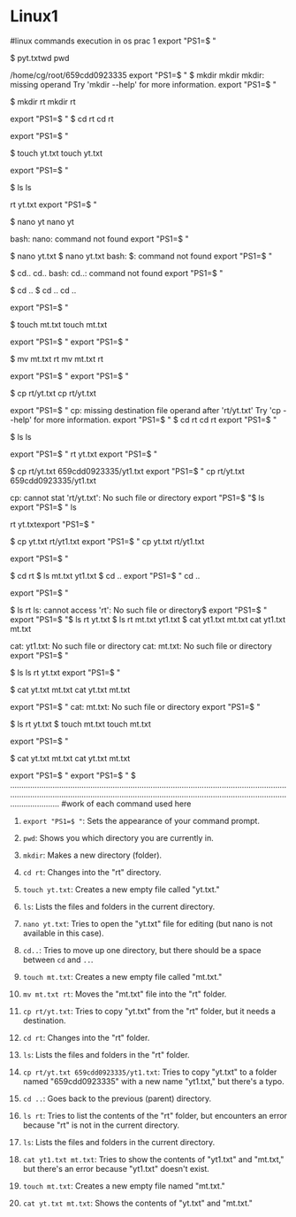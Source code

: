 # Linux1
#linux commands execution in os prac 1
export "PS1=$ "

$ pyt.txtwd
pwd

/home/cg/root/659cdd0923335
export "PS1=$ "
$ mkdir
mkdir
mkdir: missing operand
Try 'mkdir --help' for more information.
export "PS1=$ "

$ mkdir rt
mkdir rt

export "PS1=$ "
$ cd rt
cd rt

export "PS1=$ "

$ touch yt.txt
touch yt.txt

export "PS1=$ "

$ ls 
ls 

rt  yt.txt
export "PS1=$ "

$ nano yt
nano yt

bash: nano: command not found
export "PS1=$ "

$ nano yt.txt
$ nano yt.txt
bash: $: command not found
export "PS1=$ "

$ cd..
cd..
bash: cd..: command not found
export "PS1=$ "

$ cd ..
$ cd ..
cd ..

export "PS1=$ "

$ touch mt.txt
touch mt.txt

export "PS1=$ "
export "PS1=$ "

$ mv mt.txt rt
mv mt.txt rt

export "PS1=$ "
export "PS1=$ "

$ cp rt/yt.txt
cp rt/yt.txt

export "PS1=$ "
cp: missing destination file operand after 'rt/yt.txt'
Try 'cp --help' for more information.
export "PS1=$ "
$ cd rt
cd rt
export "PS1=$ "

$ ls
ls

export "PS1=$ "
rt  yt.txt
export "PS1=$ "

$ cp rt/yt.txt 659cdd0923335/yt1.txt
export "PS1=$ "
cp rt/yt.txt 659cdd0923335/yt1.txt

cp: cannot stat 'rt/yt.txt': No such file or directory
export "PS1=$ "$ ls
export "PS1=$ "
ls

rt  yt.txtexport "PS1=$ "

$ cp yt.txt rt/yt1.txt
export "PS1=$ "
cp yt.txt rt/yt1.txt

export "PS1=$ "

$ cd rt
$ ls
mt.txt  yt1.txt
$ cd ..
export "PS1=$ "
cd ..

export "PS1=$ "

$ ls rt
ls: cannot access 'rt': No such file or directory$ 
export "PS1=$ "
export "PS1=$ "$ ls
rt  yt.txt
$ ls rt
mt.txt  yt1.txt
$ cat yt1.txt mt.txt
cat yt1.txt mt.txt

cat: yt1.txt: No such file or directory
cat: mt.txt: No such file or directory
export "PS1=$ "

$ ls
ls
rt  yt.txt
export "PS1=$ "

$ cat yt.txt mt.txt
cat yt.txt mt.txt

export "PS1=$ "
cat: mt.txt: No such file or directory
export "PS1=$ "

$ ls
rt  yt.txt
$ touch mt.txt
touch mt.txt

export "PS1=$ "

$ cat yt.txt mt.txt
cat yt.txt mt.txt

export "PS1=$ "
export "PS1=$ "
$ 
..............................................................................................................................................................................................................................................................................
#work of each command used here

1. `export "PS1=$ "`: Sets the appearance of your command prompt.

2. `pwd`: Shows you which directory you are currently in.

3. `mkdir`: Makes a new directory (folder).

4. `cd rt`: Changes into the "rt" directory.

5. `touch yt.txt`: Creates a new empty file called "yt.txt."

6. `ls`: Lists the files and folders in the current directory.

7. `nano yt.txt`: Tries to open the "yt.txt" file for editing (but nano is not available in this case).

8. `cd..`: Tries to move up one directory, but there should be a space between `cd` and `..`.

9. `touch mt.txt`: Creates a new empty file called "mt.txt."

10. `mv mt.txt rt`: Moves the "mt.txt" file into the "rt" folder.

11. `cp rt/yt.txt`: Tries to copy "yt.txt" from the "rt" folder, but it needs a destination.

12. `cd rt`: Changes into the "rt" folder.

13. `ls`: Lists the files and folders in the "rt" folder.

14. `cp rt/yt.txt 659cdd0923335/yt1.txt`: Tries to copy "yt.txt" to a folder named "659cdd0923335" with a new name "yt1.txt," but there's a typo.

15. `cd ..`: Goes back to the previous (parent) directory.

16. `ls rt`: Tries to list the contents of the "rt" folder, but encounters an error because "rt" is not in the current directory.

17. `ls`: Lists the files and folders in the current directory.

18. `cat yt1.txt mt.txt`: Tries to show the contents of "yt1.txt" and "mt.txt," but there's an error because "yt1.txt" doesn't exist.

19. `touch mt.txt`: Creates a new empty file named "mt.txt."

20. `cat yt.txt mt.txt`: Shows the contents of "yt.txt" and "mt.txt."

    



